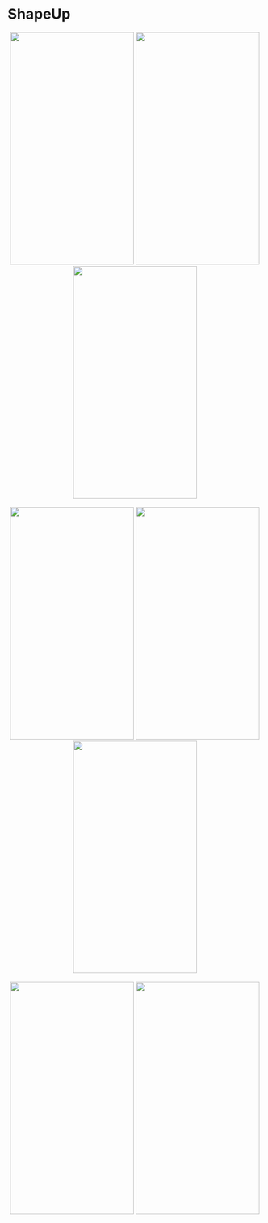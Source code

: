 # ShapeUp

<p float="left" align="center">
<img src="https://res.cloudinary.com/dhhtvk50h/image/upload/v1672309309/ShapeUp/Screenshot_2020-04-23-15-11-34-601_com.shapeup_toweyy.jpg" width="245" height="460">
<img src="https://res.cloudinary.com/dhhtvk50h/image/upload/v1672309308/ShapeUp/Screenshot_2020-04-23-15-11-37-812_com.shapeup_engo3u.jpg" width="245" height="460">
<img src="https://res.cloudinary.com/dhhtvk50h/image/upload/v1672309308/ShapeUp/Screenshot_2020-04-23-15-11-42-279_com.shapeup_zhvlnq.jpg" width="245" height="460">
<br/><br/>
<img src="https://res.cloudinary.com/dhhtvk50h/image/upload/v1672309308/ShapeUp/Screenshot_2020-04-23-15-11-45-587_com.shapeup_ynpwxv.jpg" width="245" height="460">
<img src="https://res.cloudinary.com/dhhtvk50h/image/upload/v1672309308/ShapeUp/Screenshot_2020-04-23-15-11-56-699_com.shapeup_yohn4l.jpg" width="245" height="460">
<img src="https://res.cloudinary.com/dhhtvk50h/image/upload/v1672309308/ShapeUp/Screenshot_2020-04-23-15-12-02-192_com.shapeup_zmzehj.jpg" width="245" height="460">
<br/><br/>
<img src="https://res.cloudinary.com/dhhtvk50h/image/upload/v1672309309/ShapeUp/Screenshot_2020-04-23-15-15-40-897_com.shapeup_mrosts.jpg" width="245" height="460">
<img src="https://res.cloudinary.com/dhhtvk50h/image/upload/v1672309310/ShapeUp/Screenshot_2020-04-23-15-16-03-043_com.shapeup_oxzodd.jpg" width="245" height="460">
</p>

